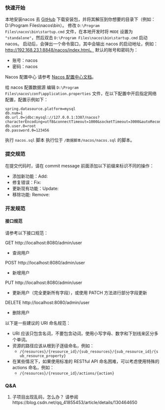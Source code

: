 ### 快速开始

本地安装nacos
去 [GitHub](https://github.com/alibaba/nacos/releases/tag/1.4.1) 下载安装包，并将其解压到你想要的目录下（例如：D:\Program Files\nacos\bin）。
修改 `D:\Program Files\nacos\bin\startup.cmd` 文件，在本地开发时将 `MODE` 设置为 `"standalone"`，然后双击 `D:\Program Files\nacos\bin\startup.cmd` 启动 nacos。
启动后，会弹出一个命令窗口，其中会输出 nacos 的启动地址，例如：http://192.168.23.1:8848/nacos/index.html。
默认的账号和密码为：

- 账号：nacos
- 密码：nacos

Nacos 配置中心
请参考 [Nacos 配置中心文档](https://github.com/alibaba/spring-cloud-alibaba/wiki/Nacos-config)。

给 nacos 配置数据源
编辑 `D:\Program Files\nacos\conf\application.properties` 文件，在以下配置中开启指定网络配置，配置示例如下：

```
spring.datasource.platform=mysql
db.num=1
db.url.0=jdbc:mysql://127.0.0.1:3307/nacos?characterEncoding=utf8&connectTimeout=1000&socketTimeout=3000&autoReconnect=true&useUnicode=true&useSSL=false&serverTimezone=UTC
db.user.0=root
db.password.0=123456
```



执行 `nacos.sql` 脚本
执行位于 `/数据脚本/nacos/nacos.sql` 的脚本。

### 提交规范

在提交代码时，请在 commit message 前面添加以下前缀来标识不同的操作：

- 添加新功能：Add:
- 修复错误：Fix:
- 更新现有功能：Update:
- 移除功能: Remove:

### 开发规范

#### 接口规范

请参考以下接口规范：

GET http://localhost:8080/admin/user

- 查询用户

POST http://localhost:8080/admin/user

- 新增用户

PUT http://localhost:8080/admin/user

- 更新用户（完全更新所有字段），或使用 PATCH 方法进行部分字段更新

DELETE http://localhost:8080/admin/user

- 删除用户

以下是一些建议的 URI 命名规范：

- URI 应该只包含名词，不要包含动词，使用小写字母、数字和下划线来区分多个单词。
- 资源的路径应该从根到子逐级命名，例如：
  - `/{resources}/{resource_id}/{sub_resources}/{sub_resource_id}/{sub_resource_property}`
- 在某些情况下，如果使用标准的 RESTful API 命名困难，可以考虑使用特殊的 actions 命名，例如：
  - `/{resources}/{resource_id}/actions/{action}`

### Q&A

1. 子项目出现乱码，怎么办？
   请参阅https://blog.csdn.net/qq_41855453/article/details/130464650